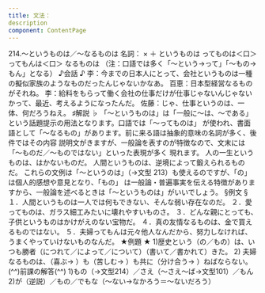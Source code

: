 ```yaml
---
title: 文法：
description
component: ContentPage
---
```



214.～というものは／～なるものは
名詞： × ＋ というものは ってものは＜口＞ ってもんは＜口＞ なるものは
（注：口語では多く「～という→って」「～もの→もん」となる）
♪会話 ♪
李：今までの日本人にとって、会社というものは一種の擬似家族のようなものだったんじゃないかなあ。 百恵：日本型経営なるものがそれね。
李：給料をもらって働く会社の仕事だけが仕事じゃないんじゃないかって、最近、考えるようになったんだ。 佐藤：じゃ、仕事というのは、一体、何だろうねえ。
♯解説 ♭
「～というものは」は「一般に～は、～である」という話題提示の用法となります。口語では「～ってものは」 が使われ、書面語として「～なるもの」があります。前に来る語は抽象的意味の名詞が多く、後件ではその内容 説明文がきますが、一般論を表すのが特徴なので、文末には「～ものだ／～ものではない」といった表現が多く 現れます。
人の一生というものは、はかないものだ。
人間というものは、逆境によって鍛えられるものだ。
これらの文例は「～というのは」（→文型 213）も使えるのですが、「の」は個人的感想や意見となり、「もの」 は一般論・普遍事実を伝える特徴がありますから、一般論を述べるときは「～というものは」がいいでしょう。
§例文 §
１．人間というものは一人では何もできない、そんな弱い存在なのだ。
２．愛ってものは、ガラス細工みたいに壊れやすいものさ。
３．どんな親にとっても、子供というものはかけがえのない宝物だ。
４．真の友情なるものは、金で買えるものではない。
５．夫婦ってもんは元々他人なんだから、努力しなければ、 うまくやっていけないものなんだ。
★例題 ★
1)歴史という（の／もの）は、いつも勝者（につれて／によって／について）（書いて／書かれて）きた。
2) 夫婦なるものは、（喜ぶ→ ）も（苦しむ→ ）も共に（分け合う→ ）ねばならない。
(^^)前課の解答(^^)
1)もの（→文型214）／さえ（～さえ～ば→文型101）／もん
2)が（逆説）／もの／でもな（～ない→なかろう＝～ないだろう）
